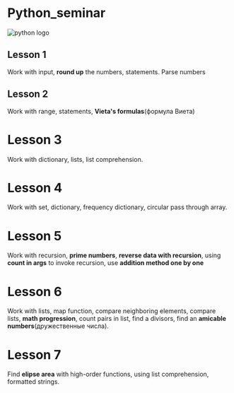 # Python_seminar
![python logo](https://www.python.org/static/img/python-logo.png)

## Lesson 1
Work with input, __round up__ the numbers, statements. Parse numbers

## Lesson 2
Work with range, statements, __Vieta's formulas__(формула Виета)

# Lesson 3
Work with dictionary, lists, list comprehension.

# Lesson 4
Work with set, dictionary, frequency dictionary, circular pass through array.

# Lesson 5
Work with recursion, __prime numbers__, __reverse data with recursion__,
using __count in args__ to invoke recursion, use __addition method one by one__

# Lesson 6
Work with lists, map function, compare neighboring elements, compare lists, __math progression__,
count pairs in list, find a divisors, find an __amicable numbers__(дружественные числа).

# Lesson 7
Find __elipse area__ with high-order functions, using list comprehension, formatted strings.
